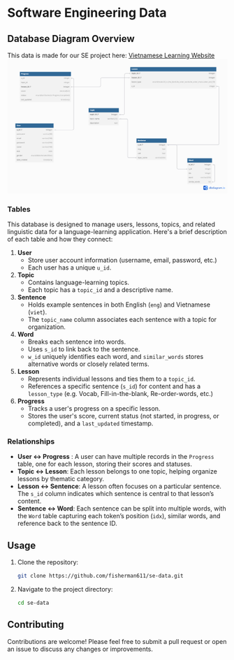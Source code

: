 # Software Engineering Data

## Database Diagram Overview
This data is made for our SE project here: [Vietnamese Learning Website](https://github.com/Pearlcentt/Vietnamese_Learning_Web)
![Diagram](image.png)

### Tables
This database is designed to manage users, lessons, topics, and related linguistic data for a language-learning application. Here's a brief description of each table and how they connect:
1. **User**
    - Store user account information (username, email, password, etc.)
    - Each user has a unique `u_id`.
2. **Topic**
    - Contains language-learning topics.
    - Each topic has a `topic_id` and a descriptive name.
3. **Sentence**
    - Holds example sentences in both English (`eng`) and Vietnamese (`viet`).
    - The `topic_name` column associates each sentence with a topic for organization.
4. **Word**
    - Breaks each sentence into words.
    - Uses `s_id` to link back to the sentence.
    - `w_id` uniquely identifies each word, and `similar_words` stores alternative words or closely related terms.
5. **Lesson** 
    - Represents individual lessons and ties them to a `topic_id`.
    - References a specific sentence (`s_id`) for content and has a `lesson_type` (e.g. Vocab, Fill-in-the-blank, Re-order-words, etc.)
6. **Progress**
    - Tracks a user's progress on a specific lesson.
    - Stores the user's score, current status (not started, in progress, or completed), and a `last_updated` timestamp.

### Relationships
- **User ↔ Progress** : A user can have multiple records in the `Progress` table, one for each lesson, storing their scores and statuses.
- **Topic ↔ Lesson**: Each lesson belongs to one topic, helping organize lessons by thematic category.
- **Lesson ↔ Sentence**: A lesson often focuses on a particular sentence. The `s_id` column indicates which sentence is central to that lesson’s content.
- **Sentence ↔ Word**: Each sentence can be split into multiple words, with the `Word` table capturing each token’s position (`idx`), similar words, and reference back to the sentence ID.
## Usage
1. Clone the repository:
    ```sh
    git clone https://github.com/fisherman611/se-data.git
    ```
2. Navigate to the project directory:
    ```sh
    cd se-data
    ```
## Contributing

Contributions are welcome! Please feel free to submit a pull request or open an issue to discuss any changes or improvements.
